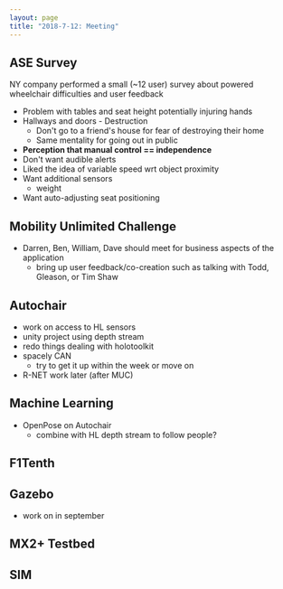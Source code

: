 ```yaml
---
layout: page
title: "2018-7-12: Meeting"
---
```


## ASE Survey

NY company performed a small (~12 user) survey about powered wheelchair difficulties and user feedback

* Problem with tables and seat height potentially injuring hands
* Hallways and doors - Destruction
  * Don't go to a friend's house for fear of destroying their home
  * Same mentality for going out in public
* **Perception that manual control == independence**
* Don't want audible alerts
* Liked the idea of variable speed wrt object proximity
* Want additional sensors
  * weight
* Want auto-adjusting seat positioning
   

## Mobility Unlimited Challenge

* Darren, Ben, William, Dave should meet for business aspects of the application
  * bring up user feedback/co-creation such as talking with Todd, Gleason, or Tim Shaw

## Autochair

* work on access to HL sensors
* unity project using depth stream
* redo things dealing with holotoolkit
* spacely CAN
  * try to get it up within the week or move on
* R-NET work later (after MUC)

## Machine Learning

* OpenPose on Autochair
  * combine with HL depth stream to follow people?

## F1Tenth

## Gazebo

* work on in september

## MX2+ Testbed

## SIM

